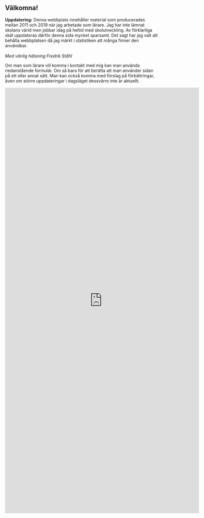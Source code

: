 <!-- Se kopia för hur denna sida var innan -->

## Välkomna!

**Uppdatering:** Denna webbplats innehåller material som producerades mellan 2011 och 2019 när jag arbetade som lärare. Jag har inte lämnat skolans värld men jobbar idag på heltid med skolutveckling. Av förklarliga skäl uppdateras därför denna sida mycket sparsamt. Det sagt har jag valt att behålla webbplatsen då jag märkt i statistiken att många finner den användbar. <br> <br> *Med vänlig hälsning Fredrik Ståhl*

Om man som lärare vill komma i kontakt med mig kan man använda nedanstående formulär. Om så bara för att berätta att man använder sidan på ett eller annat sätt. Man kan också komma med förslag på förbättringar, även om större uppdateringar i dagsläget dessvärre inte är aktuellt. 

<div class="gformular">
<iframe src="https://docs.google.com/forms/d/e/1FAIpQLSew_1nG0Mgg1FzJSxKFf3lI-FokpGXs0tHD2ZtjAIatoorsFA/viewform?embedded=true" width="640" height="1400" frameborder="0" marginheight="0" marginwidth="0">Läser in …</iframe>
</div>
